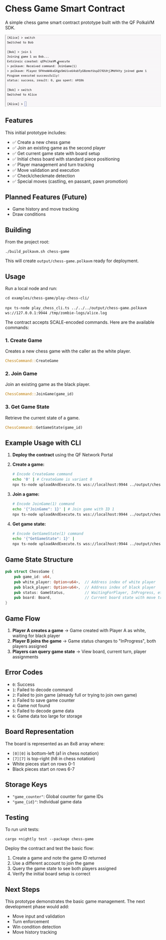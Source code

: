 # Chess Game Smart Contract

A simple chess game smart contract prototype built with the QF PolkaVM SDK.

<p align="center">
  <img src="./demo.gif" alt="Demo of the gameplay" width="600"/>
</p>

## Features

This initial prototype includes:
- ✅ Create a new chess game
- ✅ Join an existing game as the second player
- ✅ Get current game state with board setup
- ✅ Initial chess board with standard piece positioning
- ✅ Player management and turn tracking
- ✅ Move validation and execution
- ✅ Check/checkmate detection
- ✅ Special moves (castling, en passant, pawn promotion)

## Planned Features (Future)
- Game history and move tracking
- Draw conditions

## Building

From the project root:

```console
./build_polkavm.sh chess-game
```

This will create `output/chess-game.polkavm` ready for deployment.

## Usage

Run a local node and run:
```console
cd examples/chess-game/play-chess-cli/

npx ts-node play_chess_cli.ts ../../../output/chess-game.polkavm ws://127.0.0.1:9944 /tmp/zombie-logs/alice.log
```

The contract accepts SCALE-encoded commands. Here are the available commands:

### 1. Create Game
Creates a new chess game with the caller as the white player.

```rust
ChessCommand::CreateGame
```

### 2. Join Game
Join an existing game as the black player.

```rust
ChessCommand::JoinGame(game_id)
```

### 3. Get Game State
Retrieve the current state of a game.

```rust
ChessCommand::GetGameState(game_id)
```

## Example Usage with CLI

1. **Deploy the contract** using the QF Network Portal
2. **Create a game:**
   ```bash
   # Encode CreateGame command
   echo '0' | # CreateGame is variant 0
   npx ts-node uploadAndExecute.ts wss://localhost:9944 ../output/chess-game.polkavm
   ```

3. **Join a game:**
   ```bash
   # Encode JoinGame(1) command
   echo '{"JoinGame": 1}' | # Join game with ID 1
   npx ts-node uploadAndExecute.ts wss://localhost:9944 ../output/chess-game.polkavm
   ```

4. **Get game state:**
   ```bash
   # Encode GetGameState(1) command
   echo '{"GetGameState": 1}' |
   npx ts-node uploadAndExecute.ts wss://localhost:9944 ../output/chess-game.polkavm
   ```

## Game State Structure

```rust
pub struct ChessGame {
    pub game_id: u64,
    pub white_player: Option<u64>,  // Address index of white player
    pub black_player: Option<u64>,  // Address index of black player
    pub status: GameStatus,         // WaitingForPlayer, InProgress, etc.
    pub board: Board,               // Current board state with move tracking
}
```

## Game Flow

1. **Player A creates a game** → Game created with Player A as white, waiting for black player
2. **Player B joins the game** → Game status changes to "InProgress", both players assigned
3. **Players can query game state** → View board, current turn, player assignments

## Error Codes

- `0`: Success
- `1`: Failed to decode command
- `2`: Failed to join game (already full or trying to join own game)
- `3`: Failed to save game counter
- `4`: Game not found
- `5`: Failed to decode game data
- `6`: Game data too large for storage

## Board Representation

The board is represented as an 8x8 array where:
- `[0][0]` is bottom-left (a1 in chess notation)
- `[7][7]` is top-right (h8 in chess notation)
- White pieces start on rows 0-1
- Black pieces start on rows 6-7

## Storage Keys

- `"game_counter"`: Global counter for game IDs
- `"game_{id}"`: Individual game data

## Testing

To run unit tests:
```console
cargo +nightly test --package chess-game
```

Deploy the contract and test the basic flow:

1. Create a game and note the game ID returned
2. Use a different account to join the game
3. Query the game state to see both players assigned
4. Verify the initial board setup is correct

## Next Steps

This prototype demonstrates the basic game management. The next development phase would add:
- Move input and validation
- Turn enforcement
- Win condition detection
- Move history tracking
